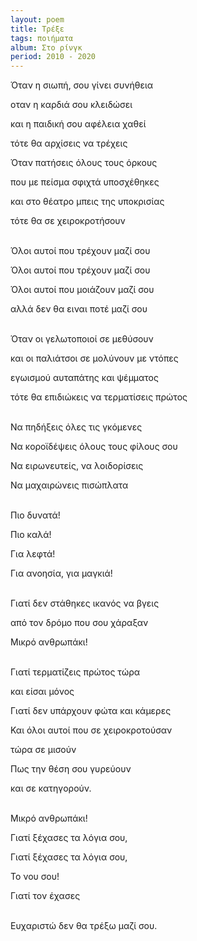 ```yaml
---
layout: poem
title: Τρέξε
tags: ποιήματα
album: Στο ρίνγκ
period: 2010 - 2020
---
```


Όταν η σιωπή, σου γίνει συνήθεια

οταν η καρδιά σου κλειδώσει

και η παιδική σου αφέλεια χαθεί

τότε θα αρχίσεις να τρέχεις

Όταν πατήσεις όλους τους όρκους

που με πείσμα σφιχτά υποσχέθηκες

και στο θέατρο μπεις της υποκρισίας

τότε θα σε χειροκροτήσουν

<!--more-->
<br/>
Όλοι αυτοί που τρέχουν μαζί σου

Όλοι αυτοί που τρέχουν μαζί σου

Όλοι αυτοί που μοιάζουν μαζί σου

αλλά δεν θα ειναι ποτέ μαζί σου

<br/>
Όταν οι γελωτοποιοί σε μεθύσουν

και οι παλιάτσοι σε μολύνουν με ντόπες

εγωισμού αυταπάτης και ψέμματος

τότε θα επιδιώκεις να τερματίσεις πρώτος

<br/>
Να πηδήξεις όλες τις γκόμενες

Να κοροϊδέψεις όλους τους φίλους σου

Να ειρωνευτείς, να λοιδορίσεις

Να μαχαιρώνεις πισώπλατα

<br />
Πιο δυνατά!

Πιο καλά!

Για λεφτά!

Για ανοησία, για μαγκιά!

<br/>
Γιατί δεν στάθηκες ικανός να βγεις

από τον δρόμο που σου χάραξαν

Μικρό ανθρωπάκι!

<br/>
Γιατί τερματίζεις πρώτος τώρα

και είσαι μόνος

Γιατί δεν υπάρχουν φώτα και κάμερες

Και όλοι αυτοί που σε χειροκροτούσαν

τώρα σε μισούν

Πως την θέση σου γυρεύουν

και σε κατηγορούν.

<br/>
Μικρό ανθρωπάκι!

Γιατί ξέχασες τα λόγια σου,

Γιατί ξέχασες τα λόγια σου,

Το νου σου!

Γιατί τον έχασες

<br/>
Ευχαριστώ δεν θα τρέξω μαζί σου.
